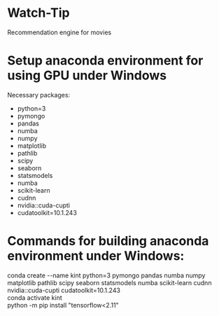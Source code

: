 # Watch-Tip
Recommendation engine for movies

# Setup anaconda environment for using GPU under Windows
Necessary packages:
- python=3
- pymongo
- pandas
- numba
- numpy
- matplotlib
- pathlib
- scipy
- seaborn
- statsmodels
- numba
- scikit-learn
- cudnn
- nvidia::cuda-cupti
- cudatoolkit=10.1.243

# Commands for building anaconda environment under Windows:

conda create --name kint python=3 pymongo pandas numba numpy matplotlib pathlib scipy seaborn statsmodels numba scikit-learn cudnn nvidia::cuda-cupti cudatoolkit=10.1.243\
conda activate kint\
python -m pip install "tensorflow<2.11"
